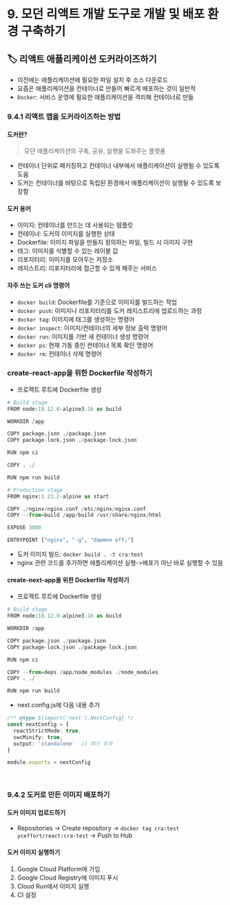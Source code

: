 # 9. 모던 리액트 개발 도구로 개발 및 배포 환경 구축하기

## 🏷 리액트 애플리케이션 도커라이즈하기
- 이전에는 애플리케이션에 필요한 파일 설치 후 소스 다운로드
- 요즘은 애플리케이션을 컨테이너로 만들어 빠르게 배포하는 것이 일반적
- `Docker`: 서비스 운영에 필요한 애플리케이션을 격리해 컨테이너로 만듦

### 9.4.1 리액트 앱을 도커라이즈하는 방법
#### 도커란?
> 모던 애플리케이션의 구축, 공유, 실행을 도와주는 플랫폼

- 컨테이너 단위로 패키징하고 컨테이너 내부에서 애플리케이션이 실행될 수 있도록 도움
- 도커는 컨테이너를 바탕으로 독립된 환경에서 애플리케이션이 실행될 수 있도록 보장함

#### 도커 용어
- 이미지: 컨테이너를 만드는 데 사용되는 템플릿
- 컨테이너: 도커의 이미지를 실행한 상태
- Dockerfile: 이미지 파일을 만들지 정의하는 파일, 빌드 시 이미지 구현
- 태그: 이미지를 식별할 수 있는 레이블 값
- 리포지터리: 이미지를 모아두는 저장소
- 레지스트리: 리포지터리에 접근할 수 있게 해주는 서비스

#### 자주 쓰는 도커 cli 명령어
- `docker build`: Dockerfile를 기준으로 이미지를 빌드하는 작업
- `docker push`: 이미지나 리포지터리를 도커 레지스트리에 업로드하는 과정
- `docker tag`: 이미지에 태그를 생성하는 명령어
- `docker inspect`: 이미지/컨테이너의 세부 정보 출력 명령어
- `docker run`: 이미지를 기반 새 컨테이너 생성 명령어
- `docker ps`: 현재 가동 중인 컨테이너 목록 확인 명령어
- `docker rm`: 컨테이너 삭제 명령어

### create-react-app을 위한 Dockerfile 작성하기
- 프로젝트 루트에 Dockerfile 생성
```py
# Build stage
FROM node:18.12.0-alpine3.16 as build

WORKDIR /app

COPY package.json ./package.json
COPY package-lock.json ./package-lock.json

RUN npm ci

COPY . ./

RUN npm run build

# Production stage
FROM nginx:1.23.2-alpine as start

COPY ./nginx/nginx.conf /etc/nginx/nginx.conf
COPY --from=build /app/build /usr/share/nginx/html

EXPOSE 3000

ENTRYPOINT ["nginx", "-g", "daemon off;"]
```

- 도커 이미지 빌드: `docker build . -t cra:test`
- nginx 관련 코드를 추가하면 애플리케이션 실행->배포가 아닌 바로 실행할 수 있음

#### create-next-app을 위한 Dockerfile 작성하기
- 프로젝트 루트에 Dockerfile 생성
```py
# Build stage
FROM node:18.12.0-alpine3.16 as build

WORKDIR /app

COPY package.json ./package.json
COPY package-lock.json ./package-lock.json

RUN npm ci

COPY --from=deps /app/node_modules ./node_modules
COPY . ./

RUN npm run build
```

- next.config.js에 다음 내용 추가
```ts
/** @type ${import('next').NextConfig} */
const nextConfig = {
  reactStrictMode: true,
  swcMinify: true,
  output: 'standalone'  // 여기 추가
}

module.exports = nextConfig
```

<br />

### 9.4.2 도커로 만든 이미지 배포하기
#### 도커 이미지 업로드하기
- Repositories -> Create repository -> `docker tag cra:test yceffort/react:cra-test` -> Push to Hub
#### 도커 이미지 실행하기
1. Google Cloud Platform에 가입
2. Google Cloud Registry에 이미지 푸시
3. Cloud Run에서 이미지 실행
4. CI 설정